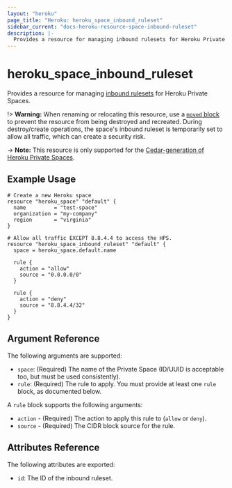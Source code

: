 ```yaml
---
layout: "heroku"
page_title: "Heroku: heroku_space_inbound_ruleset"
sidebar_current: "docs-heroku-resource-space-inbound-ruleset"
description: |-
  Provides a resource for managing inbound rulesets for Heroku Private Spaces.
---
```


# heroku\_space\_inbound\_ruleset

Provides a resource for managing [inbound rulesets](https://devcenter.heroku.com/articles/platform-api-reference#inbound-ruleset) for Heroku Private Spaces.

!> **Warning:** When renaming or relocating this resource, use a [`moved` block](https://developer.hashicorp.com/terraform/language/block/moved) to prevent the resource from being destroyed and recreated. During destroy/create operations, the space's inbound ruleset is temporarily set to allow all traffic, which can create a security risk.

-> **Note:** This resource is only supported for the [Cedar-generation of Heroku Private Spaces](https://devcenter.heroku.com/articles/private-spaces).

## Example Usage

```hcl-terraform
# Create a new Heroku space
resource "heroku_space" "default" {
  name         = "test-space"
  organization = "my-company"
  region       = "virginia"
}

# Allow all traffic EXCEPT 8.8.4.4 to access the HPS.
resource "heroku_space_inbound_ruleset" "default" {
  space = heroku_space.default.name

  rule {
    action = "allow"
    source = "0.0.0.0/0"
  }

  rule {
    action = "deny"
    source = "8.8.4.4/32"
  }
}
```

## Argument Reference

The following arguments are supported:

* `space`: (Required) The name of the Private Space (ID/UUID is acceptable too, but must be used consistently).
* `rule`: (Required) The rule to apply. You must provide at least one `rule` block, as documented below.

A `rule` block supports the following arguments:

* `action` - (Required) The action to apply this rule to (`allow` or `deny`).
* `source` - (Required) The CIDR block source for the rule.

## Attributes Reference

The following attributes are exported:

* `id`: The ID of the inbound ruleset.
